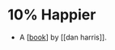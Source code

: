 # 10% Happier

- A [[book]] by [[dan harris]].


[//begin]: # "Autogenerated link references for markdown compatibility"
[book]: book "Book"
[//end]: # "Autogenerated link references"